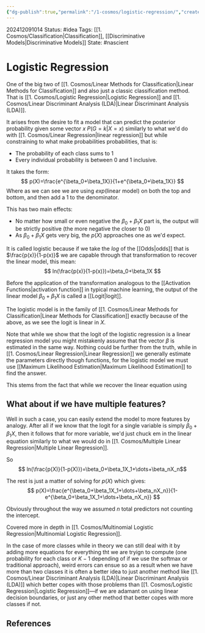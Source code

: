 ```yaml
---
{"dg-publish":true,"permalink":"/1-cosmos/logistic-regression/","created":"2025-01-22T11:17:14.068-05:00","updated":"2024-12-13T09:06:35.642-05:00"}
---
```


202412091014
Status: #idea
Tags: [[1. Cosmos/Classification\|Classification]], [[Discriminative Models\|Discriminative Models]]
State: #nascient
# Logistic Regression

One of the big two of [[1. Cosmos/Linear Methods for Classification\|Linear Methods for Classification]] and also just a classic classification method. That is [[1. Cosmos/Logistic Regression\|Logistic Regression]] and [[1. Cosmos/Linear Discriminant Analysis (LDA)\|Linear Discriminant Analysis (LDA)]].

It arises from the desire to fit a model that can predict the posterior probability given some vector $x$ $P(G=k|X=x)$  similarly to what we'd do with [[1. Cosmos/Linear Regression\|linear regression]] but while constraining to what make probabilities probabilities, that is:
- The probability of each class sums to $1$
- Every individual probability is between $0$ and $1$ inclusive.

It takes the form:
$$
p(X)=\frac{e^{\beta_0+\beta_1X}}{1+e^{\beta_0+\beta_1X}}
$$
Where as we can see we are using $exp(\text{linear model})$ on both the top and bottom, and then add a 1 to the denominator.

This has two main effects:
- No matter how small or even negative the $\beta_0+\beta_1X$ part is, the output will be strictly positive (the more negative the closer to $0$)
- As $\beta_0+\beta_1X$ gets very big, the $p(X)$ approaches one as we'd expect.

It is called logistic because if we take the $log$ of the [[Odds\|odds]] that is $\frac{p(x)}{1-p(x)}$ we are capable through that transformation to recover the linear model, this mean:
$$
ln(\frac{p(x)}{1-p(x)})=\beta_0+\beta_1X
$$

Before the application of the transformation analogous to the [[Activation Functions\|activation function]] in typical machine learning, the output of the linear model $\beta_0+\beta_1X$ is called a [[Logit\|logit]].

The logistic model is in the family of [[1. Cosmos/Linear Methods for Classification\|Linear Methods for Classification]] exactly because of the above, as we see the logit is linear in $X$.

Note that while we show that the logit of the logistic regression is a linear regression model you might mistakenly assume that the vector $\beta$ is estimated in the same way. Nothing could be further from the truth, while in [[1. Cosmos/Linear Regression\|Linear Regression]] we generally estimate the parameters directly though functions, for the logistic model we must use [[Maximum Likelihood Estimation\|Maximum Likelihood Estimation]] to find the answer.

This stems from the fact that while we recover the linear equation using


## What about if we have multiple features?
Well in such a case, you can easily extend the model to more features by analogy.
After all if we know that the logit for a single variable is simply $\beta_0+\beta_1X$, then it follows that for more variable, we'd just chuck em in the linear equation similarly to what we would do in [[1. Cosmos/Multiple Linear Regression\|Multiple Linear Regression]].

So
$$
ln(\frac{p(X)}{1-p(X)})=\beta_0+\beta_1X_1+\dots+\beta_nX_n$$

The rest is just a matter of solving for $p(X)$ which gives:
$$
p(X)=\frac{e^{\beta_0+\beta_1X_1+\dots+\beta_nX_n}}{1-e^{\beta_0+\beta_1X_1+\dots+\beta_nX_n}}
$$

Obviously throughout the way we assumed $n$ total predictors not counting the intercept.

Covered more in depth in [[1. Cosmos/Multinomial Logistic Regression\|Multinomial Logistic Regression]].

In the case of more classes while in theory we can still deal with it by adding more equations for everything tht we are tryign to compute (one probability for each class or $K-1$ depending of if we use the softmax or traditional approach), weird errors can ensue so as a result when we have more than two classes it is often a better idea to just another method like [[1. Cosmos/Linear Discriminant Analysis (LDA)\|Linear Discriminant Analysis (LDA)]] which better copes with those problems than [[1. Cosmos/Logistic Regression\|Logistic Regression]]—if we are adamant on using linear decision boundaries, or just any other method that better copes with more classes if not.


## References
  